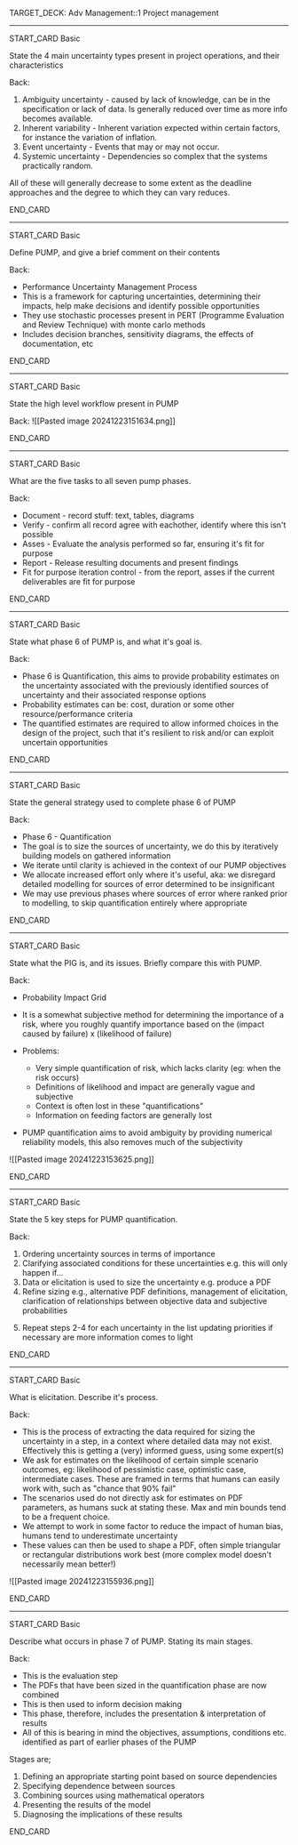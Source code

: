 TARGET_DECK: Adv Management::1 Project management

---

START_CARD
Basic

State the 4 main uncertainty types present in project operations, and their characteristics

Back: 
1) Ambiguity uncertainty - caused by lack of knowledge, can be in the specification or lack of data. Is generally reduced over time as more info becomes available.
2) Inherent variability - Inherent variation expected within certain factors, for instance the variation of inflation.
3) Event uncertainty - Events that may or may not occur. 
4) Systemic uncertainty - Dependencies so complex that the systems practically random.

All of these will generally decrease to some extent as the deadline approaches and the degree to which they can vary reduces.

END_CARD


--------

START_CARD
Basic

Define PUMP, and give a brief comment on their contents

Back: 
- Performance Uncertainty Management Process
- This is a framework for capturing uncertainties, determining their impacts, help make decisions and identify possible opportunities
- They use stochastic processes present in PERT (Programme Evaluation and Review Technique) with monte carlo methods
- Includes decision branches, sensitivity diagrams, the effects of documentation, etc

END_CARD


--------

START_CARD
Basic

State the high level workflow present in PUMP

Back: 
![[Pasted image 20241223151634.png]]

END_CARD


--------

START_CARD
Basic

What are the five tasks to all seven pump phases.

Back: 
- Document - record stuff: text, tables, diagrams
- Verify - confirm all record agree with eachother, identify where this isn't possible
- Asses - Evaluate the analysis performed so far, ensuring it's fit for purpose
- Report - Release resulting documents and present findings
- Fit for purpose iteration control - from the report, asses if the current deliverables are fit for purpose

END_CARD




--------

START_CARD
Basic

State what phase 6 of PUMP is, and what it's goal is.

Back: 
- Phase 6 is Quantification, this aims to provide probability estimates on the uncertainty associated with the previously identified sources of uncertainty and their associated response options
- Probability estimates can be: cost, duration or some other resource/performance criteria
- The quantified estimates are required to allow informed choices in the design of the project, such that it's resilient to risk and/or can exploit uncertain opportunities

END_CARD


--------

START_CARD
Basic

State the general strategy used to complete phase 6 of PUMP

Back: 
- Phase 6 - Quantification
- The goal is to size the sources of uncertainty, we do this by iteratively building models on gathered information
- We iterate until clarity is achieved in the context of our PUMP objectives
- We allocate increased effort only where it's useful, aka: we disregard detailed modelling for sources of error determined to be insignificant
- We may use previous phases where sources of error where ranked prior to modelling, to skip quantification entirely where appropriate

END_CARD


--------

START_CARD
Basic

State what the PIG is, and its issues. Briefly compare this with PUMP.

Back: 
- Probability Impact Grid
- It is a somewhat subjective method for determining the importance of a risk, where you roughly quantify importance based on the (impact caused by failure) x (likelihood of failure)
- Problems:
	- Very simple quantification of risk, which lacks clarity (eg: when the risk occurs)
	- Definitions of likelihood and impact are generally vague and subjective
	- Context is often lost in these "quantifications"
	- Information on feeding factors are generally lost

- PUMP quantification aims to avoid ambiguity by providing numerical reliability models, this also removes much of the subjectivity

![[Pasted image 20241223153625.png]]

END_CARD



--------

START_CARD
Basic

State the 5 key steps for PUMP quantification.

Back: 
1) Ordering uncertainty sources in terms of importance
2) Clarifying associated conditions for these uncertainties e.g. this will only happen if…
3) Data or elicitation is used to size the uncertainty e.g. produce a PDF
4) Refine sizing e.g., alternative PDF definitions, management of elicitation, clarification of relationships between objective data and subjective probabilities
5. Repeat steps 2-4 for each uncertainty in the list updating priorities if necessary are more information comes to light 

END_CARD



--------

START_CARD
Basic

What is elicitation. Describe it's process.

Back: 
- This is the process of extracting the data required for sizing the uncertainty in a step, in a context where detailed data may not exist. Effectively this is getting a (very) informed guess, using some expert(s)
- We ask for estimates on the likelihood of certain simple scenario outcomes, eg: likelihood of pessimistic case, optimistic case, intermediate cases. These are framed in terms that humans can easily work with, such as "chance that 90% fail"
- The scenarios used do not directly ask for estimates on PDF parameters, as humans suck at stating these. Max and min bounds tend to be a frequent choice.
- We attempt to work in some factor to reduce the impact of human bias, humans tend to underestimate uncertainty
- These values can then be used to shape a PDF, often simple triangular or rectangular distributions work best (more complex model doesn't necessarily mean better!)

![[Pasted image 20241223155936.png]]

END_CARD


--------

START_CARD
Basic

Describe what occurs in phase 7 of PUMP. Stating its main stages.

Back: 
- This is the evaluation step
- The PDFs that have been sized in the quantification phase are now combined
- This is then used to inform decision making
- This phase, therefore, includes the presentation & interpretation of results
- All of this is bearing in mind the objectives, assumptions, conditions etc. identified as part of earlier phases of the PUMP

Stages are;
1. Defining an appropriate starting point based on source dependencies
2. Specifying dependence between sources
3. Combining sources using mathematical operators
4. Presenting the results of the model
5. Diagnosing the implications of these results

END_CARD

 






